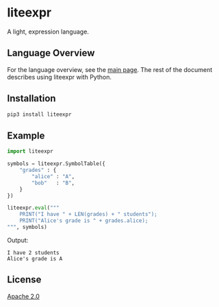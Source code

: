# liteexpr

A light, expression language.


## Language Overview

For the language overview, see the [main page](https://github.com/markuskimius/liteexpr).
The rest of the document describes using liteexpr with Python.


## Installation

```sh
pip3 install liteexpr
```


## Example

```python
import liteexpr

symbols = liteexpr.SymbolTable({
    "grades" : {
        "alice" : "A",
        "bob"   : "B",
    }
})

liteexpr.eval("""
    PRINT("I have " + LEN(grades) + " students");
    PRINT("Alice's grade is " + grades.alice);
""", symbols)
```

Output:

```
I have 2 students
Alice's grade is A
```


## License

[Apache 2.0](https://github.com/markuskimius/liteexpr/blob/main/LICENSE)

